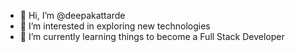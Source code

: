 - 👋 Hi, I’m @deepakattarde
- 👀 I’m interested in exploring new technologies
- 🌱 I’m currently learning things to become a Full Stack Developer

<!---
deepakattarde/deepakattarde is a ✨ special ✨ repository because its `README.md` (this file) appears on your GitHub profile.
You can click the Preview link to take a look at your changes.
--->
